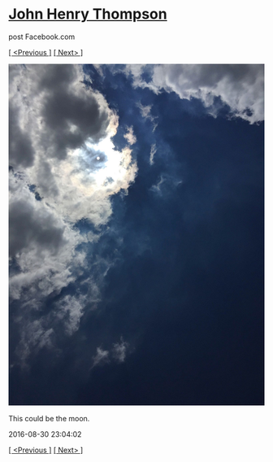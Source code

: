 # [John Henry Thompson](../README.md)
post Facebook.com

[[ <Previous ]](2016-08-30-1.md) [[ Next> ]](2016-08-24-1.md)

[![](../media/2016-08-30/OS-X-Photos-This-could-be-the-moon.jpg)](../README.md)

This could be the moon.

2016-08-30 23:04:02

[[ <Previous ]](2016-08-30-1.md) [[ Next> ]](2016-08-24-1.md)